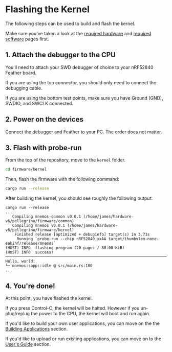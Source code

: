 # Flashing the Kernel

The following steps can be used to build and flash the kernel.

Make sure you've taken a look at the [required hardware](./hardware.md) and [required software](./software.md) pages first.

## 1. Attach the debugger to the CPU

You'll need to attach your SWD debugger of choice to your nRF52840 Feather board.

If you are using the top connector, you should only need to connect the debugging cable.

If you are using the bottom test points, make sure you have Ground (GND), SWDIO, and SWCLK connected.

## 2. Power on the devices

Connect the debugger and Feather to your PC. The order does not matter.

## 3. Flash with probe-run

From the top of the repository, move to the `kernel` folder.

```sh
cd firmware/kernel
```

Then, flash the firmware with the following command:

```sh
cargo run --release
```

After building the kernel, you should see roughly the following output:

```
cargo run --release
...
   Compiling mnemos-common v0.0.1 (/home/james/hardware-v6/pellegrino/firmware/common)
   Compiling mnemos v0.0.1 (/home/james/hardware-v6/pellegrino/firmware/kernel)
    Finished release [optimized + debuginfo] target(s) in 3.71s
     Running `probe-run --chip nRF52840_xxAA target/thumbv7em-none-eabihf/release/mnemos`
(HOST) INFO  flashing program (20 pages / 80.00 KiB)
(HOST) INFO  success!
────────────────────────────────────────────────────────────────────────────────
Hello, world!
└─ mnemos::app::idle @ src/main.rs:180
...
```

## 4. You're done!

At this point, you have flashed the kernel.

If you press Control-C, the kernel will be halted. However if you un-plug/replug the power to the CPU, the kernel will boot and run again.

If you'd like to build your own user applications, you can move on the the [Building Applications](./build-apps.md) section.

If you'd like to upload or run existing applications, you can move on to the [User's Guide](./../user-guide/intro.md) section.
